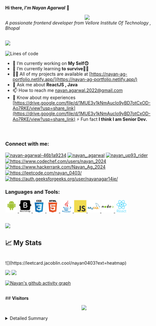 <b> Hi there, <i>I'm Nayan Agarwal</i></b> 👋

<meta name="viewport" content="width=device-width, initial-scale=1.0, minimum-scale=1.0">
<img align="right" src="https://camo.githubusercontent.com/e20822b4282c07ffd010cd05f855a6561d3b62358ca9e607e4901288dd748fcb/68747470733a2f2f63646e2e6472696262626c652e636f6d2f75736572732f323133313939332f73637265656e73686f74732f343934383733362f74686f75676874776f726b732d6769665f6472696262626c652e676966" length=250px width=250px>

<br>
<i>A passionate frontend developer from Vellore Institute Of Technology , Bhopal</i>
<br>
<br>

<p align="left">
  <a align="center" href="https://github.com/DenverCoder1/readme-typing-svg"><img src="https://readme-typing-svg.herokuapp.com?font=IBM+Plex+Sans&weight=800&size=25&pause=&color=DF6D74&width=435&lines=Welcome+to+my+GitHub+Profile;I'm+a+React+Engineer;I'm+a+Frontend+Developer;I'm+a+Android+Developer" /></a>
 </p>

 ![Lines of code](https://img.shields.io/badge/From%20Hello%20World%20I've%20written-4124786+%20Lines%20of%20code-blue)

- 🔭 I’m currently working on **My Self🙃**
- 🌱 I’m currently learning **to survive😵‍💫**
- 👨‍💻 All of my projects are available at [https://nayan-ag-portfolio.netlify.app/](https://nayan-ag-portfolio.netlify.app/)
- 💬 Ask me about **ReactJS , Java**
- 📫 How to reach me nayan.agarwal.2022@gmail.com
- 📄 Know about my experiences [https://drive.google.com/file/d/1MUE3v1kNmAucIo9yBD7otCxOD-Ao7RKE/view?usp=share_link](https://drive.google.com/file/d/1MUE3v1kNmAucIo9yBD7otCxOD-Ao7RKE/view?usp=share_link)
⚡ Fun fact **I think I am Senior Dev.**
<br>
<h3 align="left">Connect with me:</h3>
<p align="left">
<a href="https://linkedin.com/in/nayan-agarwal-46b1a9234" target="blank"><img align="center" src="https://raw.githubusercontent.com/rahuldkjain/github-profile-readme-generator/master/src/images/icons/Social/linked-in-alt.svg" alt="nayan-agarwal-46b1a9234" height="30" width="40" /></a>
<a href="https://instagram.com/nayan_.agarwal" target="blank"><img align="center" src="https://raw.githubusercontent.com/rahuldkjain/github-profile-readme-generator/master/src/images/icons/Social/instagram.svg" alt="nayan_.agarwal" height="30" width="40" /></a>
<a href="https://www.youtube.com/@Nayanagarwalup93" target="blank"><img align="center" src="https://raw.githubusercontent.com/rahuldkjain/github-profile-readme-generator/master/src/images/icons/Social/youtube.svg" alt="nayan_up93_rider" height="30" width="40"/></a>
<a href="https://www.codechef.com/users/nayan_2024" target="blank"><img align="center" src="https://cdn.jsdelivr.net/npm/simple-icons@3.1.0/icons/codechef.svg" alt="https://www.codechef.com/users/nayan_2024" height="30" width="40" /></a>
<a href="https://github.com/Nayan-Ag/Nayan-Ag/blob/main/www.hackerrank.com/nayan_ag_2024" target="blank"><img align="center" src="https://raw.githubusercontent.com/rahuldkjain/github-profile-readme-generator/master/src/images/icons/Social/hackerrank.svg" alt="https://www.hackerrank.com/Nayan_Ag_2024" height="30" width="40" /></a>
<a href="https://leetcode.com/nayan_0403/" target="blank"><img align="center" src="https://raw.githubusercontent.com/rahuldkjain/github-profile-readme-generator/master/src/images/icons/Social/leet-code.svg" alt="https://leetcode.com/nayan_0403/" height="30" width="40" /></a>
<a href="https://auth.geeksforgeeks.org/user/nayanagar14je/" target="blank"><img align="center" src="https://raw.githubusercontent.com/rahuldkjain/github-profile-readme-generator/master/src/images/icons/Social/geeks-for-geeks.svg" alt="https://auth.geeksforgeeks.org/user/nayanagar14je/" height="30" width="40" /></a>
</p>

<!--   Tech Stack  -->
<h3 align="left">Languages and Tools:</h3>
<p align="left"> <a href="https://developer.android.com" target="_blank" rel="noreferrer"> <img src="https://raw.githubusercontent.com/devicons/devicon/master/icons/android/android-original-wordmark.svg" alt="android" width="40" height="40"/> </a> <a href="https://getbootstrap.com" target="_blank" rel="noreferrer"> <img src="https://raw.githubusercontent.com/devicons/devicon/master/icons/bootstrap/bootstrap-plain-wordmark.svg" alt="bootstrap" width="40" height="40"/> </a> <a href="https://www.w3schools.com/css/" target="_blank" rel="noreferrer"> <img src="https://raw.githubusercontent.com/devicons/devicon/master/icons/css3/css3-original-wordmark.svg" alt="css3" width="40" height="40"/> </a> <a href="https://www.w3.org/html/" target="_blank" rel="noreferrer"> <img src="https://raw.githubusercontent.com/devicons/devicon/master/icons/html5/html5-original-wordmark.svg" alt="html5" width="40" height="40"/> </a> <a href="https://www.java.com" target="_blank" rel="noreferrer"> <img src="https://raw.githubusercontent.com/devicons/devicon/master/icons/java/java-original.svg" alt="java" width="40" height="40"/> </a> <a href="https://developer.mozilla.org/en-US/docs/Web/JavaScript" target="_blank" rel="noreferrer"> <img src="https://raw.githubusercontent.com/devicons/devicon/master/icons/javascript/javascript-original.svg" alt="javascript" width="40" height="40"/> </a> <a href="https://www.mysql.com/" target="_blank" rel="noreferrer"> <img src="https://raw.githubusercontent.com/devicons/devicon/master/icons/mysql/mysql-original-wordmark.svg" alt="mysql" width="40" height="40"/> </a> <a href="https://nodejs.org" target="_blank" rel="noreferrer"> <img src="https://raw.githubusercontent.com/devicons/devicon/master/icons/nodejs/nodejs-original-wordmark.svg" alt="nodejs" width="40" height="40"/> </a> <a href="https://reactjs.org/" target="_blank" rel="noreferrer"> <img src="https://raw.githubusercontent.com/devicons/devicon/master/icons/react/react-original-wordmark.svg" alt="react" width="40" height="40"/> </a> </p>
<br>
<!-- ## **Trophy**  -->
<img src="https://github-profile-trophy.vercel.app/?username=Nayan-Ag&theme=onedark&column=3&margin-w=15&margin-h=15">
<br>

<!-- Stats  -->
## 📈 **My Stats**
<br>
![](https://leetcard.jacoblin.cool/nayan0403?ext=heatmap)

<p align="left">
  <img width="49.5%" src="https://github-readme-stats.vercel.app/api?username=Nayan-Ag&show_icons=true&theme=onedark&hide_border=true&include_all_commits=true&count_private=true" />
    <img width="49.5%" src="https://github-readme-streak-stats.herokuapp.com/?user=Nayan-Ag&theme=onedark&hide_border=true&include_all_commits=true&count_private=true" />
</p>

<p align = "center">
  
  [![Nayan's github activity graph](https://github-readme-activity-graph.cyclic.app/graph?username=Nayan-Ag&bg_color=000000&color=DF6D74&line=E4BF7A&point=f0f0f0&area=true&hide_border=true)](https://github.com/ashutosh00710/github-readme-activity-graph)
  
</p>
<br>
<!-- Visitors -->
## <b> Visitors</b>
<p align="center">
  <img src="https://profile-counter.glitch.me/Nayan-Ag/count.svg">
</p>
<!-- Metrics Detialed Summary  -->
<details>
<summary>Detailed Summary</summary>
<br>   
  
![Metrics](https://metrics.lecoq.io/Nayan-Ag?template=classic&activity=1&followup=1&languages=1&lines=1&people=1&activity.limit=5&activity.days=14&activity.filter=all&activity.visibility=all&activity.timestamps=false&languages.colors=github&languages.threshold=0%25&people.limit=28&people.size=28&people.types=followers%2C%20following&people.identicons=false&people.shuffle=false&config.timezone=Asia%2FCalcutta&config.twemoji=true)
    
</details>
